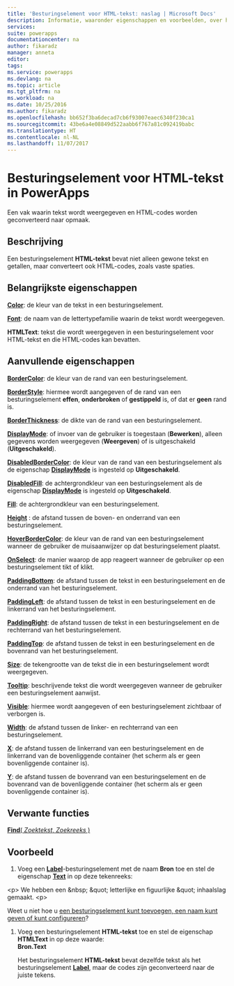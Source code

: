 ```yaml
---
title: 'Besturingselement voor HTML-tekst: naslag | Microsoft Docs'
description: Informatie, waaronder eigenschappen en voorbeelden, over het besturingselement HTML-tekst
services: 
suite: powerapps
documentationcenter: na
author: fikaradz
manager: anneta
editor: 
tags: 
ms.service: powerapps
ms.devlang: na
ms.topic: article
ms.tgt_pltfrm: na
ms.workload: na
ms.date: 10/25/2016
ms.author: fikaradz
ms.openlocfilehash: bb652f3ba6decad7cb6f93007eaec6340f230ca1
ms.sourcegitcommit: 43be6a4e08849d522aabb6f767a81c092419babc
ms.translationtype: HT
ms.contentlocale: nl-NL
ms.lasthandoff: 11/07/2017
---
```

# <a name="html-text-control-in-powerapps"></a>Besturingselement voor HTML-tekst in PowerApps
Een vak waarin tekst wordt weergegeven en HTML-codes worden geconverteerd naar opmaak.

## <a name="description"></a>Beschrijving
Een besturingselement **HTML-tekst** bevat niet alleen gewone tekst en getallen, maar converteert ook HTML-codes, zoals vaste spaties.

## <a name="key-properties"></a>Belangrijkste eigenschappen
**[Color](properties-color-border.md)**: de kleur van de tekst in een besturingselement.

**[Font](properties-text.md)**: de naam van de lettertypefamilie waarin de tekst wordt weergegeven.

**HTMLText**: tekst die wordt weergegeven in een besturingselement voor HTML-tekst en die HTML-codes kan bevatten.

## <a name="additional-properties"></a>Aanvullende eigenschappen
**[BorderColor](properties-color-border.md)**: de kleur van de rand van een besturingselement.

**[BorderStyle](properties-color-border.md)**: hiermee wordt aangegeven of de rand van een besturingselement **effen**, **onderbroken** of **gestippeld** is, of dat er **geen** rand is.

**[BorderThickness](properties-color-border.md)**: de dikte van de rand van een besturingselement.

**[DisplayMode](properties-core.md)**: of invoer van de gebruiker is toegestaan (**Bewerken**), alleen gegevens worden weergegeven (**Weergeven**) of is uitgeschakeld (**Uitgeschakeld**).

**[DisabledBorderColor](properties-color-border.md)**: de kleur van de rand van een besturingselement als de eigenschap **[DisplayMode](properties-core.md)** is ingesteld op **Uitgeschakeld**.

**[DisabledFill](properties-color-border.md)**: de achtergrondkleur van een besturingselement als de eigenschap **[DisplayMode](properties-core.md)** is ingesteld op **Uitgeschakeld**.

**[Fill](properties-color-border.md)**: de achtergrondkleur van een besturingselement.

**[Height](properties-size-location.md)** : de afstand tussen de boven- en onderrand van een besturingselement.

**[HoverBorderColor](properties-color-border.md)**: de kleur van de rand van een besturingselement wanneer de gebruiker de muisaanwijzer op dat besturingselement plaatst.

**[OnSelect](properties-core.md)**: de manier waarop de app reageert wanneer de gebruiker op een besturingselement tikt of klikt.

**[PaddingBottom](properties-size-location.md)**: de afstand tussen de tekst in een besturingselement en de onderrand van het besturingselement.

**[PaddingLeft](properties-size-location.md)**: de afstand tussen de tekst in een besturingselement en de linkerrand van het besturingselement.

**[PaddingRight](properties-size-location.md)**: de afstand tussen de tekst in een besturingselement en de rechterrand van het besturingselement.

**[PaddingTop](properties-size-location.md)**: de afstand tussen de tekst in een besturingselement en de bovenrand van het besturingselement.

**[Size](properties-text.md)**: de tekengrootte van de tekst die in een besturingselement wordt weergegeven.

**[Tooltip](properties-core.md)**: beschrijvende tekst die wordt weergegeven wanneer de gebruiker een besturingselement aanwijst.

**[Visible](properties-core.md)**: hiermee wordt aangegeven of een besturingselement zichtbaar of verborgen is.

**[Width](properties-size-location.md)**: de afstand tussen de linker- en rechterrand van een besturingselement.

**[X](properties-size-location.md)**: de afstand tussen de linkerrand van een besturingselement en de linkerrand van de bovenliggende container (het scherm als er geen bovenliggende container is).

**[Y](properties-size-location.md)**: de afstand tussen de bovenrand van een besturingselement en de bovenrand van de bovenliggende container (het scherm als er geen bovenliggende container is).

## <a name="related-functions"></a>Verwante functies
[**Find**( *Zoektekst*, *Zoekreeks* )](../functions/function-find.md)

## <a name="example"></a>Voorbeeld
1. Voeg een **[Label](control-text-box.md)**-besturingselement met de naam **Bron** toe en stel de eigenschap **[Text](properties-core.md)** in op deze tekenreeks:

\<p> We hebben een \&nbsp; \&quot; letterlijke en figuurlijke \&quot; inhaalslag gemaakt. \<p>

Weet u niet hoe u [een besturingselement kunt toevoegen, een naam kunt geven of kunt configureren](../add-configure-controls.md)?

1. Voeg een besturingselement **HTML-tekst** toe en stel de eigenschap **HTMLText** in op deze waarde:<br>
   **Bron.Text**
   
     Het besturingselement **HTML-tekst** bevat dezelfde tekst als het besturingselement **[Label](control-text-box.md)**, maar de codes zijn geconverteerd naar de juiste tekens.

